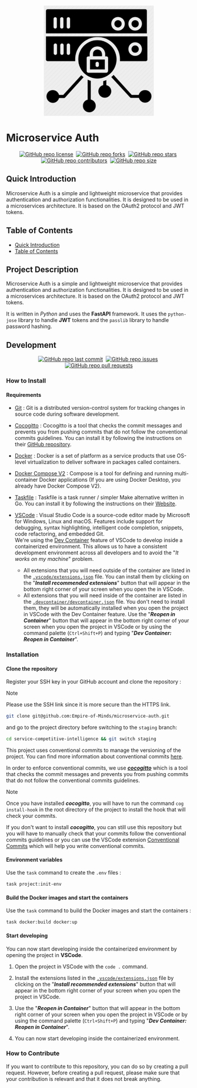 <div align="center" markdown="1">

<img src="./docs/pictures/microservice-auth_logo_bg-grey.png" alt="Microservice Auth Logo" width="300"/>

</div>

# Microservice Auth

<div align="center" markdown="1">

[![GitHub repo license](https://img.shields.io/github/license/Empire-of-Minds/microservice-auth?style=flat&logo=github&logoColor=whitesmoke&label=License)](https://www.gnu.org/licenses/gpl-3.0.fr.html)&#160;
[![GitHub repo forks](https://img.shields.io/github/forks/Empire-of-Minds/microservice-auth?style=flat&logo=github&logoColor=whitesmoke&label=Forks)](https://github.com/Empire-of-Minds/microservice-auth/network)&#160;
[![GitHub repo stars](https://img.shields.io/github/stars/Empire-of-Minds/microservice-auth?style=flat&logo=github&logoColor=whitesmoke&label=Stars)](https://github.com/Empire-of-Minds/microservice-auth/stargazers)&#160;
[![GitHub repo contributors](https://img.shields.io/github/contributors-anon/Empire-of-Minds/microservice-auth?style=flat&logo=github&logoColor=whitesmoke&label=Contributors)](https://github.com/Empire-of-Minds/microservice-auth/graphs/contributors)&#160;
[![GitHub repo size](https://img.shields.io/github/repo-size/Empire-of-Minds/microservice-auth?style=flat&logo=github&logoColor=whitesmoke&label=Repo%20Size)](https://github.com/Empire-of-Minds/microservice-auth/archive/refs/heads/main.zip)

</div>

## Quick Introduction

Microservice Auth is a simple and lightweight microservice that provides authentication and authorization functionalities. It is designed to be used in a microservices architecture. It is based on the OAuth2 protocol and JWT tokens.

## Table of Contents

- [Quick Introduction](#quick-introduction)
- [Table of Contents](#table-of-contents)

## Project Description

Microservice Auth is a simple and lightweight microservice that provides authentication and authorization functionalities. It is designed to be used in a microservices architecture. It is based on the OAuth2 protocol and JWT tokens.

It is written in _Python_ and uses the **FastAPI** framework. It uses the `python-jose` library to handle **JWT** tokens and the `passlib` library to handle password hashing.

## Development

<div align="center" markdown="1">

[![GitHub repo last commit](https://img.shields.io/github/last-commit/Empire-of-Minds/microservice-auth?style=flat&logo=github&logoColor=whitesmoke&label=Last%20Commit)](https://github.com/Empire-of-Minds/microservice-auth/graphs/commit-activity)&#160;
[![GitHub repo issues](https://img.shields.io/github/issues/Empire-of-Minds/microservice-auth?style=flat&logo=github&logoColor=whitesmoke&label=Issues)](https://github.com/Empire-of-Minds/microservice-auth/issues)&#160;
[![GitHub repo pull requests](https://img.shields.io/github/issues-pr/Empire-of-Minds/microservice-auth?style=flat&logo=github&logoColor=whitesmoke&label=Pull%20Requests)](https://github.com/Empire-of-Minds/microservice-auth/pulls)

</div>

### How to Install

#### Requirements

- [Git](https://git-scm.com) : Git is a distributed version-control system for tracking changes in source code during software development.
- [Cocogitto](https://docs.cocogitto.io) : Cocogitto is a tool that checks the commit messages and prevents you from pushing commits that do not follow the conventional commits guidelines. You can install it by following the instructions on their [GitHub repository](https://github.com/cocogitto/cocogitto?tab=readme-ov-file#installation).
- [Docker](https://docs.docker.com) : Docker is a set of platform as a service products that use OS-level virtualization to deliver software in packages called containers.
- [Docker Compose V2](https://docs.docker.com/compose/) : Compose is a tool for defining and running multi-container Docker applications (If you are using Docker Desktop, you already have Docker Compose V2).
- [Taskfile](https://taskfile.dev) : Taskfile is a task runner / simpler Make alternative written in Go. You can install it by following the instructions on their [Website](https://taskfile.dev/installation).

- [VSCode](https://code.visualstudio.com) : Visual Studio Code is a source-code editor made by Microsoft for Windows, Linux and macOS. Features include support for debugging, syntax highlighting, intelligent code completion, snippets, code refactoring, and embedded Git.
  <br>
  We're using the [Dev Container](https://code.visualstudio.com/docs/remote/containers) feature of VSCode to develop inside a containerized environment. This allows us to have a consistent development environment across all developers and to avoid the "_It works on my machine_" problem.
  - All extensions that you will need outside of the container are listed in the [`.vscode/extensions.json`](.vscode/extensions.json) file. You can install them by clicking on the "**_Install recommended extensions_**" button that will appear in the bottom right corner of your screen when you open the in VSCode.
  - All extensions that you will need inside of the container are listed in the [`.devcontainer/devcontainer.json`](.devcontainer/devcontainer.json) file. You don't need to install them, they will be automatically installed when you open the project in VSCode with the Dev Container feature. Use the "**_Reopen in Container_**" button that will appear in the bottom right corner of your screen when you open the project in VSCode or by using the command palette (`Ctrl+Shift+P`) and typing "**_Dev Container: Reopen in Container_**".

### Installation

#### Clone the repository

Register your SSH key in your GitHub account and clone the repository :

> [!NOTE]
> Please use the SSH link since it is more secure than the HTTPS link.

```bash
git clone git@github.com:Empire-of-Minds/microservice-auth.git
```

and go to the project directory before switching to the `staging` branch:

```sh
cd service-competitive-intelligence && git switch staging
```

This project uses conventional commits to manage the versioning of the project. You can find more information about conventional commits [here](https://www.conventionalcommits.org/en/v1.0.0/).

In order to enforce conventional commits, we use **_[cocogitto](https://docs.cocogitto.io)_** which is a tool that checks the commit messages and prevents you from pushing commits that do not follow the conventional commits guidelines.

> [!NOTE]
> Once you have installed **_cocogitto_**, you will have to run the command `cog install-hook` in the root directory of the project to install the hook that will check your commits.

If you don't want to install **_cocogitto_**, you can still use this repository but you will have to manually check that your commits follow the conventional commits guidelines or you can use the VSCode extension [Conventional Commits](https://marketplace.visualstudio.com/items?itemName=vivaxy.vscode-conventional-commits) which will help you write conventional commits.

#### Environment variables

Use the `task` command to create the `.env` files :

```sh
task project:init-env
```

#### Build the Docker images and start the containers

Use the `task` command to build the Docker images and start the containers :

```sh
task docker:build docker:up
```

#### Start developing

You can now start developing inside the containerized environment by opening the project in **VSCode**.

1. Open the project in VSCode with the `code .` command.

2. Install the extensions listed in the [`.vscode/extensions.json`](.vscode/extensions.json) file by clicking on the "**_Install recommended extensions_**" button that will appear in the bottom right corner of your screen when you open the project in VSCode.

3. Use the "**_Reopen in Container_**" button that will appear in the bottom right corner of your screen when you open the project in VSCode or by using the command palette (`Ctrl+Shift+P`) and typing "**_Dev Container: Reopen in Container_**".

4. You can now start developing inside the containerized environment.

### How to Contribute

If you want to contribute to this repository, you can do so by creating a pull request. However, before creating a pull request, please make sure that your contribution is relevant and that it does not break anything.
